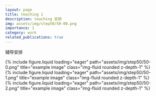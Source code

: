 ```yaml
---
layout: page
title: teaching 1
description: teaching 安排
img: assets/img/step50/50-00.png
importance: 1
category: work
related_publications: true
---
```






辅导安排



<div class="row">
    <div class="col-sm mt-3 mt-md-0">
        {% include figure.liquid loading="eager" path="assets/img/step50/50-0.png" title="example image" class="img-fluid rounded z-depth-1" %}
    </div>
    <div class="col-sm mt-3 mt-md-0">
        {% include figure.liquid loading="eager" path="assets/img/step50/50-1.png" title="example image" class="img-fluid rounded z-depth-1" %}
    </div>
    <div class="col-sm mt-3 mt-md-0">
        {% include figure.liquid loading="eager" path="assets/img/step50/50-2.png" title="example image" class="img-fluid rounded z-depth-1" %}
    </div>
</div>

